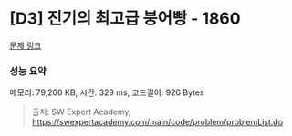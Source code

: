 # [D3] 진기의 최고급 붕어빵 - 1860 

[문제 링크](https://swexpertacademy.com/main/code/problem/problemDetail.do?contestProbId=AV5LsaaqDzYDFAXc) 

### 성능 요약

메모리: 79,260 KB, 시간: 329 ms, 코드길이: 926 Bytes



> 출처: SW Expert Academy, https://swexpertacademy.com/main/code/problem/problemList.do